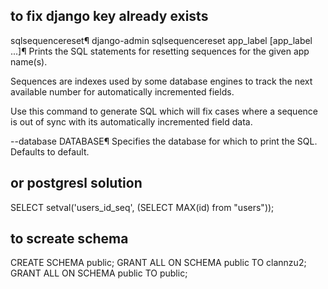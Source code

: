 ## to fix django key already exists 

sqlsequencereset¶
django-admin sqlsequencereset app_label [app_label ...]¶
Prints the SQL statements for resetting sequences for the given app name(s).

Sequences are indexes used by some database engines to track the next available number for automatically incremented fields.

Use this command to generate SQL which will fix cases where a sequence is out of sync with its automatically incremented field data.

--database DATABASE¶
Specifies the database for which to print the SQL. Defaults to default.



## or postgresl solution 

SELECT setval('users_id_seq', (SELECT MAX(id) from "users"));


## to screate schema

CREATE SCHEMA public;
GRANT ALL ON SCHEMA public TO clannzu2;
GRANT ALL ON SCHEMA public TO public;
